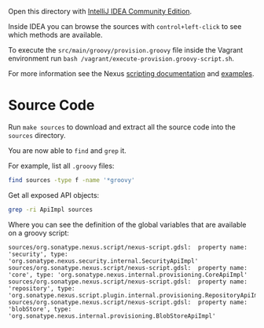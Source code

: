 Open this directory with [IntelliJ IDEA Community Edition](https://www.jetbrains.com/idea/download/#section=windows).

Inside IDEA you can browse the sources with `control+left-click` to see which methods are available.

To execute the `src/main/groovy/provision.groovy` file inside the Vagrant
environment run `bash /vagrant/execute-provision.groovy-script.sh`.

For more information see the Nexus [scripting documentation](https://books.sonatype.com/nexus-book/3.4/reference/scripting.html) and [examples](https://github.com/sonatype/nexus-book-examples/tree/nexus-3.x/scripting).

# Source Code

Run `make sources` to download and extract all the source code into the `sources` directory.

You are now able to `find` and `grep` it.

For example, list all `.groovy` files:

```sh
find sources -type f -name '*groovy'
```

Get all exposed API objects:

```sh
grep -ri ApiImpl sources
```

Where you can see the definition of the global variables that are available on a groovy script:

```
sources/org.sonatype.nexus.script/nexus-script.gdsl:  property name: 'security', type: 'org.sonatype.nexus.security.internal.SecurityApiImpl'
sources/org.sonatype.nexus.script/nexus-script.gdsl:  property name: 'core', type: 'org.sonatype.nexus.internal.provisioning.CoreApiImpl'
sources/org.sonatype.nexus.script/nexus-script.gdsl:  property name: 'repository', type: 'org.sonatype.nexus.script.plugin.internal.provisioning.RepositoryApiImpl'
sources/org.sonatype.nexus.script/nexus-script.gdsl:  property name: 'blobStore', type: 'org.sonatype.nexus.internal.provisioning.BlobStoreApiImpl'
```
